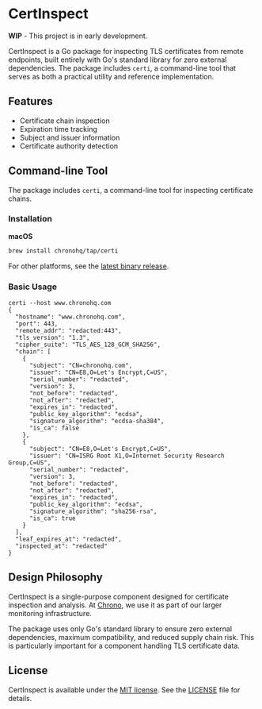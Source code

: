 # CertInspect

**WIP** - This project is in early development.

CertInspect is a Go package for inspecting TLS certificates from remote endpoints, built entirely with Go's standard library for zero external dependencies.
The package includes `certi`, a command-line tool that serves as both a practical utility and reference implementation.

## Features

* Certificate chain inspection
* Expiration time tracking
* Subject and issuer information
* Certificate authority detection

## Command-line Tool

The package includes `certi`, a command-line tool for inspecting certificate chains.

### Installation

**macOS**

```bash
brew install chronohq/tap/certi
```

For other platforms, see the [latest binary release](https://github.com/chronohq/certinspect/releases/latest).

### Basic Usage

```
certi --host www.chronohq.com
{
  "hostname": "www.chronohq.com",
  "port": 443,
  "remote_addr": "redacted:443",
  "tls_version": "1.3",
  "cipher_suite": "TLS_AES_128_GCM_SHA256",
  "chain": [
    {
      "subject": "CN=chronohq.com",
      "issuer": "CN=E8,O=Let's Encrypt,C=US",
      "serial_number": "redacted",
      "version": 3,
      "not_before": "redacted",
      "not_after": "redacted",
      "expires_in": "redacted",
      "public_key_algorithm": "ecdsa",
      "signature_algorithm": "ecdsa-sha384",
      "is_ca": false
    },
    {
      "subject": "CN=E8,O=Let's Encrypt,C=US",
      "issuer": "CN=ISRG Root X1,O=Internet Security Research Group,C=US",
      "serial_number": "redacted",
      "version": 3,
      "not_before": "redacted",
      "not_after": "redacted",
      "expires_in": "redacted",
      "public_key_algorithm": "ecdsa",
      "signature_algorithm": "sha256-rsa",
      "is_ca": true
    }
  ],
  "leaf_expires_at": "redacted",
  "inspected_at": "redacted"
}
```

## Design Philosophy

CertInspect is a single-purpose component designed for certificate inspection and analysis.
At [Chrono](https://www.chronohq.com/), we use it as part of our larger monitoring infrastructure.

The package uses only Go's standard library to ensure zero external dependencies, maximum compatibility, and reduced supply chain risk.
This is particularly important for a component handling TLS certificate data.

## License

CertInspect is available under the [MIT license](https://opensource.org/license/MIT).
See the [LICENSE](LICENSE) file for details.
